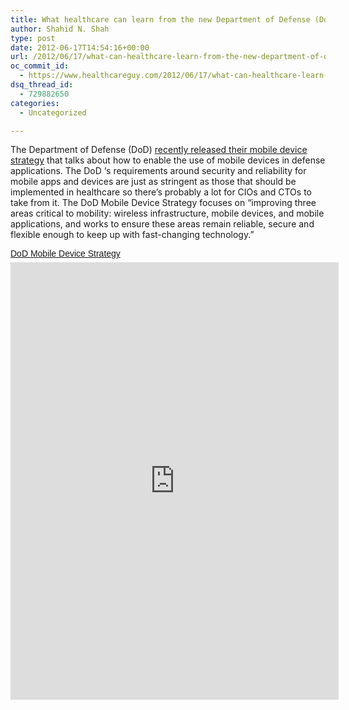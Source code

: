 ```yaml
---
title: What healthcare can learn from the new Department of Defense (DoD) Mobility Device Strategy
author: Shahid N. Shah
type: post
date: 2012-06-17T14:54:16+00:00
url: /2012/06/17/what-can-healthcare-learn-from-the-new-department-of-defense-dod-mobility-device-strategy/
oc_commit_id:
  - https://www.healthcareguy.com/2012/06/17/what-can-healthcare-learn-from-the-new-department-of-defense-dod-mobility-device-strategy/1478770800
dsq_thread_id:
  - 729882650
categories:
  - Uncategorized

---
```

The Department of Defense (DoD) [recently released their mobile device strategy][1] that talks about how to enable the use of mobile devices in defense applications. The DoD &#8216;s requirements around security and reliability for mobile apps and devices are just as stringent as those that should be implemented in healthcare so there&#8217;s probably a lot for CIOs and CTOs to take from it. The DoD Mobile Device Strategy focuses on &#8220;improving three areas critical to mobility: wireless infrastructure, mobile devices, and mobile applications, and works to ensure these areas remain reliable, secure and flexible enough to keep up with fast-changing technology.&#8221;

<a title="View DoD Mobile Device Strategy on Scribd" href="http://www.scribd.com/doc/97305677/DoD-Mobile-Device-Strategy" style="margin: 12px auto 6px auto; font-family: Helvetica,Arial,Sans-serif; font-style: normal; font-variant: normal; font-weight: normal; font-size: 14px; line-height: normal; font-size-adjust: none; font-stretch: normal; -x-system-font: none; display: block; text-decoration: underline;">DoD Mobile Device Strategy</a><iframe src="http://www.scribd.com/embeds/97305677/content?start_page=1&#038;view_mode=list&#038;access_key=key-2145e8bwi7ne2fm7skh4" data-auto-height="false" data-aspect-ratio="0.772727272727273" scrolling="no" id="doc_19099" width="525" height="700" frameborder="0"></iframe>

 [1]: http://www.defense.gov/releases/release.aspx?releaseid=15376